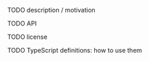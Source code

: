 TODO description / motivation

TODO API

TODO license

TODO TypeScript definitions: how to use them
